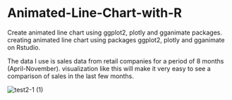 # Animated-Line-Chart-with-R
Create animated line chart using ggplot2, plotly and gganimate packages.
creating animated line chart using packages ggplot2, plotly and gganimate on Rstudio.

The data I use is sales data from retail companies for a period of 8 months (April-November). visualization like this will make it very easy to see a comparison of sales in the last few months.


![test2-1 (1)](https://user-images.githubusercontent.com/96275175/150486629-817973f1-7f4d-46b3-a192-5280d177d5f9.gif)
